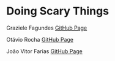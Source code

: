 # Doing Scary Things

Graziele Fagundes [GitHub Page](https://github.com/graziele-fagundes)

Otávio Rocha [GitHub Page](https://github.com/OitavoRocha)

João Vitor Farias [GitHub Page](https://github.com/joaovfarias)
